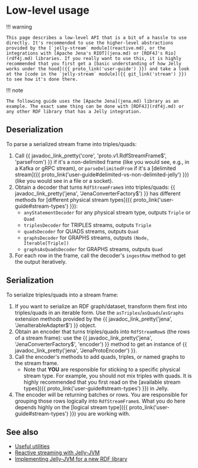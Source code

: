 # Low-level usage

!!! warning

    This page describes a low-level API that is a bit of a hassle to use directly. It's recommended to use the higher-level abstractions provided by the [`jelly-stream` module](reactive.md), or the integrations with [Apache Jena's RIOT](jena.md) or [RDF4J's Rio](rdf4j.md) libraries. If you really want to use this, it is highly recommended that you first get a [basic understanding of how Jelly works under the hood]({{ proto_link('user-guide') }}) and take a look at the [code in the `jelly-stream` module]({{ git_link('stream') }}) to see how it's done there.

!!! note

    The following guide uses the [Apache Jena](jena.md) library as an example. The exact same thing can be done with [RDF4J](rdf4j.md) or any other RDF library that has a Jelly integration.

## Deserialization

To parse a serialized stream frame into triples/quads:

1. Call {{ javadoc_link_pretty('core', 'proto.v1.RdfStreamFrame$', 'parseFrom') }} if it's a non-delimited frame (like you would see, e.g., in a Kafka or gRPC stream), or `parseDelimitedFrom` if it's a [delimited stream]({{ proto_link('user-guide#delimited-vs-non-delimited-jelly') }}) (like you would see in a file or a socket).
2. Obtain a decoder that turns `RdfStreamFrame`s into triples/quads: {{ javadoc_link_pretty('jena', 'JenaConverterFactory$') }} has different methods for [different physical stream types]({{ proto_link('user-guide#stream-types') }}):
    - `anyStatementDecoder` for any physical stream type, outputs `Triple` or `Quad`
    - `triplesDecoder` for TRIPLES streams, outputs `Triple`
    - `quadsDecoder` for QUADS streams, outputs `Quad`
    - `graphsDecoder` for GRAPHS streams, outputs `(Node, Iterable[Triple])`
    - `graphsAsQuadsDecoder` for GRAPHS streams, outputs `Quad`
3. For each row in the frame, call the decoder's `ingestRow` method to get the output iteratively.

## Serialization

To serialize triples/quads into a stream frame:

1. If you want to serialize an RDF graph/dataset, transform them first into triples/quads in an iterable form. Use the `asTriples`/`asQuads`/`asGraphs` extension methods provided by the {{ javadoc_link_pretty('jena', 'JenaIterableAdapter$') }} object.
2. Obtain an encoder that turns triples/quads into `RdfStreamRow`s (the rows of a stream frame): use the {{ javadoc_link_pretty('jena', 'JenaConverterFactory$', 'encoder') }} method to get an instance of {{ javadoc_link_pretty('jena', 'JenaProtoEncoder') }}.
3. Call the encoder's methods to add quads, triples, or named graphs to the stream frame.
    - Note that **YOU** are responsible for sticking to a specific physical stream type. For example, you should not mix triples with quads. It is highly recommended that you first read on the [available stream types]({{ proto_link('user-guide#stream-types') }}) in Jelly.
4. The encoder will be returning batches or rows. You are responsible for grouping those rows logically into `RdfStreamFrame`s. What you do here depends highly on the [logical stream type]({{ proto_link('user-guide#stream-types') }}) you are working with.

## See also

- [Useful utilities](utilities.md)
- [Reactive streaming with Jelly-JVM](reactive.md)
- [Implementing Jelly-JVM for a new RDF library](../dev/implementing.md)

